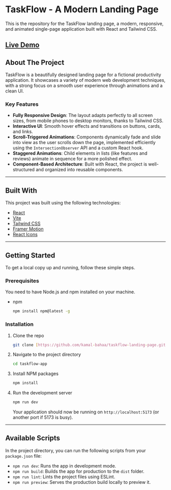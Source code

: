# TaskFlow - A Modern Landing Page

This is the repository for the TaskFlow landing page, a modern, responsive, and animated single-page application built with React and Tailwind CSS.


**[ Live Demo ](https://68e3025c3b140ce041f475e5--melodious-queijadas-6dd8ca.netlify.app/)**
---

## About The Project

TaskFlow is a beautifully designed landing page for a fictional productivity application. It showcases a variety of modern web development techniques, with a strong focus on a smooth user experience through animations and a clean UI.

### Key Features

- **Fully Responsive Design**: The layout adapts perfectly to all screen sizes, from mobile phones to desktop monitors, thanks to Tailwind CSS.
- **Interactive UI**: Smooth hover effects and transitions on buttons, cards, and links.
- **Scroll-Triggered Animations**: Components dynamically fade and slide into view as the user scrolls down the page, implemented efficiently using the `IntersectionObserver` API and a custom React hook.
- **Staggered Animations**: Child elements in lists (like features and reviews) animate in sequence for a more polished effect.
- **Component-Based Architecture**: Built with React, the project is well-structured and organized into reusable components.

---

## Built With

This project was built using the following technologies:

- [React](https://reactjs.org/)
- [Vite](https://vitejs.dev/)
- [Tailwind CSS](https://tailwindcss.com/)
- [Framer Motion](https://www.framer.com/motion/)
- [React Icons](https://react-icons.github.io/react-icons/)

---

## Getting Started

To get a local copy up and running, follow these simple steps.

### Prerequisites

You need to have Node.js and npm installed on your machine.

- npm
  ```sh
  npm install npm@latest -g
  ```

### Installation

1.  Clone the repo
    ```sh
    git clone [https://github.com/kamal-bahaa/taskflow-landing-page.git](https://github.com/kamal-bahaa/taskflow-landing-page.git)
    ```
2.  Navigate to the project directory
    ```sh
    cd taskflow-app
    ```
3.  Install NPM packages
    ```sh
    npm install
    ```
4.  Run the development server
    ```sh
    npm run dev
    ```
    Your application should now be running on `http://localhost:5173` (or another port if 5173 is busy).

---

## Available Scripts

In the project directory, you can run the following scripts from your `package.json` file:

- `npm run dev`: Runs the app in development mode.
- `npm run build`: Builds the app for production to the `dist` folder.
- `npm run lint`: Lints the project files using ESLint.
- `npm run preview`: Serves the production build locally to preview it.
